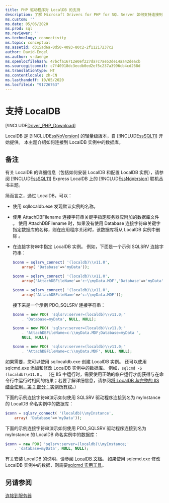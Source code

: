 ```yaml
---
title: PHP 驱动程序对 LocalDB 的支持
description: 了解 Microsoft Drivers for PHP for SQL Server 如何支持连接到 LocalDB 数据库实例。
ms.custom: ''
ms.date: 05/06/2020
ms.prod: sql
ms.reviewer: ''
ms.technology: connectivity
ms.topic: conceptual
ms.assetid: d315ad6a-0d50-4093-80c2-2f11217237c2
author: David-Engel
ms.author: v-daenge
ms.openlocfilehash: 47bcfa16712e0ef227da7c7ae53de14aa42deacb
ms.sourcegitcommit: c7f40918dc3ecdb0ed2ef5c237a3996cb4cd268d
ms.translationtype: HT
ms.contentlocale: zh-CN
ms.lasthandoff: 10/05/2020
ms.locfileid: "91726763"
---
```

# <a name="support-for-localdb"></a>支持 LocalDB

[!INCLUDE[Driver_PHP_Download](../../includes/driver_php_download.md)]

LocalDB 是 [!INCLUDE[ssNoVersion](../../includes/ssnoversion-md.md)] 的轻量级版本，自 [!INCLUDE[ssSQL11](../../includes/sssql11-md.md)] 开始提供。 本主题介绍如何连接到 LocalDB 实例中的数据库。

## <a name="remarks"></a>备注

有关 LocalDB 的详细信息（包括如何安装 LocalDB 和配置 LocalDB 实例），请参阅 [!INCLUDE[ssSQL11](../../includes/sssql11-md.md)] Express LocalDB 上的 [!INCLUDE[ssNoVersion](../../includes/ssnoversion-md.md)] 联机丛书主题。

简而言之，通过 LocalDB，可以：

-   使用 sqllocaldb.exe  发现默认实例的名称。

-   使用 AttachDBFilename 连接字符串关键字指定服务器应附加的数据库文件  。 使用 AttachDBFilename 时，如果没有使用 Database 连接字符串关键字指定数据库的名称，则在应用程序关闭时，该数据库将从 LocalDB 实例中删除   。

-   在连接字符串中指定 LocalDB 实例。 例如，下面是一个示例 SQLSRV 连接字符串：

    ```php
    $conn = sqlsrv_connect( '(localdb)\\v11.0',
        array( 'Database'=>'myData'));

    $conn = sqlsrv_connect( '(localdb)\\v11.0',
        array('AttachDBFileName'=>'c:\\myData.MDF','Database'=>'myData'));

    $conn = sqlsrv_connect( '(localdb)\\v11.0',
        array('AttachDBFileName'=>'c:\\myData.MDF'));
    ```

    接下来是一个示例 PDO_SQLSRV 连接字符串：  

    ```php
    $conn = new PDO( 'sqlsrv:server=(localdb)\\v11.0;'
        . 'Database=myData', NULL, NULL);

    $conn = new PDO( 'sqlsrv:server=(localdb)\\v11.0;'
        . 'AttachDBFileName=c:\\myData.MDF;Database=myData ',
        NULL, NULL);

    $conn = new PDO( 'sqlsrv:server=(localdb)\\v11.0;'
        . 'AttachDBFileName=c:\\myData.MDF', NULL, NULL);  
    ```

如果需要，您可以使用 sqllocaldb.exe 创建 LocalDB 实例。 还可以使用 sqlcmd.exe 添加和修改 LocalDB 实例中的数据库。 例如，`sqlcmd -S (localdb)\v11.0` 。 （在 IIS 中运行时，需要使用正确的帐户运行才能获得与在命令行中运行时相同的结果；若要了解详细信息，请参阅[将 LocalDB 与完整的 IIS 结合使用，第 2 部分：实例所有权](/archive/blogs/sqlexpress/using-localdb-with-full-iis-part-2-instance-ownership)。）

下面的示例连接字符串演示如何使用 SQLSRV 驱动程序连接到名为 myInstance 的 LocalDB 命名实例中的数据库：

```php
$conn = sqlsrv_connect( '(localdb)\\myInstance',
    array( 'Database'=>'myData'));
```

下面的示例连接字符串演示如何使用 PDO_SQLSRV 驱动程序连接到名为 myInstance 的 LocalDB 命名实例中的数据库：  
  
```php
$conn = new PDO( 'sqlsrv:server=(localdb)\\myInstance;'
    . 'database=myData', NULL, NULL);
```

有关安装 LocalDB 的说明，请参阅 [LocalDB 文档](../../database-engine/configure-windows/sql-server-express-localdb.md)。 如果使用 sqlcmd.exe 修改 LocalDB 实例中的数据，则需要[sqlcmd 实用工具](../../tools/sqlcmd-utility.md)。

## <a name="see-also"></a>另请参阅

[连接到服务器](../../connect/php/connecting-to-the-server.md)